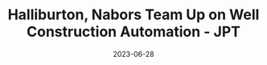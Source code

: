 ---
category:
- .nan
date: 2023-06-28
keyword_suggestion: ubuntu install docker
post_inspiration: https://jpt.spe.org/halliburton-nabors-team-up-on-well-construction-automation
silot_terms: digital automation
title: Halliburton, Nabors Team Up on Well Construction <b>Automation</b> - JPT
---